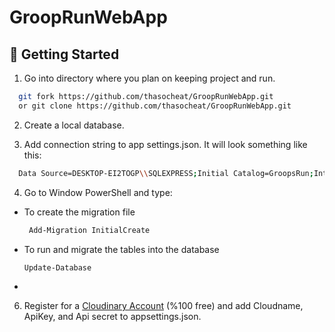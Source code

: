 # GroopRunWebApp



## 🏃 Getting Started

1. Go into directory where you plan on keeping project and run.

```bash
  git fork https://github.com/thasocheat/GroopRunWebApp.git
  or git clone https://github.com/thasocheat/GroopRunWebApp.git
```

2. Create a local database.


3. Add connection string to app settings.json. It will look something like this:
```bash
  Data Source=DESKTOP-EI2TOGP\\SQLEXPRESS;Initial Catalog=GroopsRun;Integrated Security=True;Connect Timeout=30;Encrypt=False;TrustServerCertificate=False;ApplicationIntent=ReadWrite;MultiSubnetFailover=False
```

4. Go to Window PowerShell and type:

- To create the migration file
   ```bash
    Add-Migration InitialCreate 
   ```
- To run and migrate the tables into the database

    ```bash
    Update-Database 
   ```
- 

6. Register for a [Cloudinary Account](https://cloudinary.com/users/register/free) (%100 free) and add Cloudname, ApiKey, and Api secret to appsettings.json.
